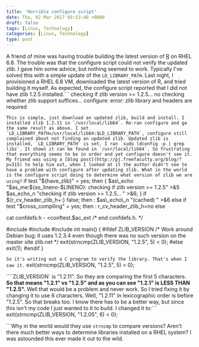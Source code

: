 ```yaml
---
title: 'Horrible configure script'
date: Thu, 02 Mar 2017 03:53:40 +0000
draft: false
tags: [Linux, Technology]
categories: [Linux, Technology]
type: post
---
```


A friend of mine was having trouble building the latest version of [R](https://cran.r-project.org/sources.html) on RHEL 6.8. The trouble was that the configure script could not verify the updated zlib. I gave him some advice, but nothing seemed to work. Typically I've solved this with a simple update of the `LD_LIBRARY_PATH`. Last night, I provisioned a RHEL 6.8 VM, downloaded the latest version of R, and tried building it myself. As expected, the configure script reported that I did not have zlib 1.2.5 installed.```
checking if zlib version >= 1.2.5... no
checking whether zlib support suffices... configure: error: zlib library and headers are required

```This is simple, just download an updated zlib, build and install. I installed zlib 1.2.11 in `/usr/local/lib64`. Re-ran configure and go the same result as above. I set `LD_LIBRARY_PATH=/usr/local/lib64:$LD_LIBRARY_PATH`, configure still complained about not finding an updated zlib. Updated zlib is installed, `LD_LIBRARY_PATH` is set. I ran `sudo ldconfig -p | grep libz`. It shows it can be found in `/usr/local/lib64`. So frustrating that everything seems to be in order and yet configure doesn't see it. My friend was using a [blog post](http://pj.freefaculty.org/blog/?p=315) to help him out, when I looked at it the author didn't see to have a problem with configure after updating zlib. What in the world is the configure script doing to determine what version of zlib we are using?```
if test "${have\_zlib}" = yes; then
  { $as\_echo "$as\_me:${as\_lineno-$LINENO}: checking if zlib version >= 1.2.5" >&5
$as\_echo\_n "checking if zlib version >= 1.2.5... " >&6; }
if ${r\_cv\_header\_zlib\_h+:} false; then :
  $as\_echo\_n "(cached) " >&6
else
  if test "$cross\_compiling" = yes; then :
  r\_cv\_header\_zlib\_h=no
else

  cat confdefs.h - <conftest.$ac\_ext
/\* end confdefs.h.  \*/

#include 
#include 
#include 
int main() {
#ifdef ZLIB\_VERSION
/\* Work around Debian bug: it uses 1.2.3.4 even though there was no such
   version on the master site zlib.net \*/
  exit(strncmp(ZLIB\_VERSION, "1.2.5", 5) < 0);
#else
  exit(1);
#endif
}

```So it's writing out a C program to verify the library. That's when I saw it.```
exit(strncmp(ZLIB\_VERSION, "1.2.5", 5) < 0);

````ZLIB_VERSION` is "1.2.11". So they are comparing the first 5 characters. **So that means "1.2.1" vs "1.2.5" and as you can see "1.2.1" is LESS THAN "1.2.5".** Well that would be a problem and never work. So I tried fixing it by changing it to use 6 characters. Well, "1.2.11" in lexicographic order is before "1.2.5". So that breaks too. I know there has to be a better way, but since this isn't my code I just wanted to it to build. I changed it to:```
exit(strncmp(ZLIB\_VERSION, "1.2.05", 6) < 0);

```Why in the world would they use `strncmp` to compare versions? Aren't there much better ways to determine libraries installed on a RHEL system? I was astounded this ever made it out to the wild.